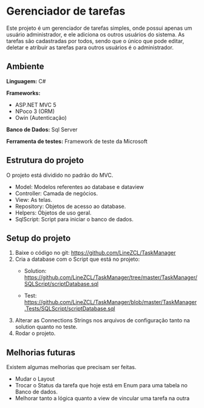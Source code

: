 # Gerenciador de tarefas

Este projeto é um gerenciador de tarefas simples, onde possui apenas um usuário administrador, e ele adiciona os outros usuários do sistema. As tarefas são cadastradas por todos, sendo que o único que pode editar, deletar e atribuir as tarefas para outros usuários é o administrador. 

## Ambiente
**Linguagem:** C# 

**Frameworks:** 
* ASP.NET MVC 5
* NPoco 3 (ORM)
* Owin (Autenticação)

**Banco de Dados:**  Sql Server

**Ferramenta de testes:** Framework de teste da Microsoft

##  Estrutura do projeto
O projeto está dividido no padrão do MVC. 
* Model: Modelos referentes ao database e dataview 
* Controller: Camada de negócios. 
* View: As telas.
* Repository: Objetos de acesso ao database.
* Helpers: Objetos de uso geral. 
* SqlScript: Script para iniciar o banco de dados. 

##  Setup do projeto
1. Baixe o código no git: https://github.com/LineZCL/TaskManager
2. Cria a database com o Script que está no projeto: 
	* Solution: https://github.com/LineZCL/TaskManager/tree/master/TaskManager/SQLScript/scriptDatabase.sql

	* Test: https://github.com/LineZCL/TaskManager/blob/master/TaskManager.Tests/SQLScript/scriptDatabase.sql
3. Alterar as Connections Strings nos arquivos de configuração tanto na solution quanto no teste.
4. Rodar o projeto. 

## Melhorias futuras
Existem algumas melhorias que precisam ser feitas. 
* Mudar o Layout
* Trocar o Status da tarefa que hoje está em Enum para uma tabela no Banco de dados. 
* Melhorar tanto a lógica quanto a view de vincular uma tarefa na outra
